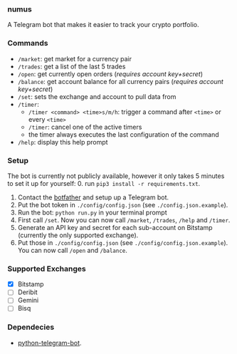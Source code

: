 ### numus
A Telegram bot that makes it easier to track your crypto portfolio.

### Commands
- `/market`: get market for a currency pair
- `/trades`: get a list of the last 5 trades
- `/open`: get currently open orders (*requires account key+secret*)
- `/balance`: get account balance for all currency pairs (*requires account key+secret*)
- `/set`: sets the exchange and account to pull data from
- `/timer`:
    - `/timer <command> <time>s/m/h`: trigger a command after `<time>` or every `<time>`
    - `/timer`: cancel one of the active timers
    - the timer always executes the last configuration of the command
- `/help`: display this help prompt

### Setup
The bot is currently not publicly available, however it only takes 5 minutes to set it up for yourself:
0. run `pip3 install -r requirements.txt`.
1. Contact the [botfather](https://t.me/botfather) and setup up a Telegram bot.
2. Put the bot token in `./config/config.json` (see `./config.json.example`).
3. Run the bot: `python run.py` in your terminal prompt
4. First call `/set`. Now you can now call `/market`, `/trades`, `/help` and `/timer`.
5. Generate an API key and secret for each sub-account on Bitstamp (currently the only supported exchange).
6. Put those in `./config/config.json` (see `./config/config.json.example`). You can now call `/open` and `/balance`.

### Supported Exchanges
- [x] Bitstamp
- [ ] Deribit
- [ ] Gemini
- [ ] Bisq

### Dependecies
- [python-telegram-bot](https://python-telegram-bot.readthedocs.io/en/stable/telegram.ext.html).
